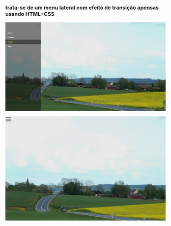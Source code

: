 ### trata-se de um menu lateral com efeito de transição apensas usando HTML+CSS

![](https://github.com/Lipe16/menu_lateral/blob/master/exemplo_.PNG)

![](https://github.com/Lipe16/menu_lateral/blob/master/exemplo_2.PNG)

